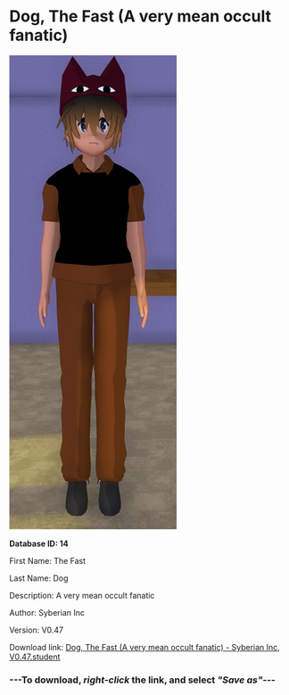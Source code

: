 # Dog, The Fast (A very mean occult fanatic)

<img src="https://raw.githubusercontent.com/Arbiter1223/Daigaku-Gurashi-Custom-Students/master/Students/Files/Dog%2C%20The%20Fast%20(A%20very%20mean%20occult%20fanatic).png" title="Dog, The Fast (A very mean occult fanatic) - Syberian Inc, V0.47">

**Database ID: 14**

First Name: The Fast

Last Name: Dog

Description: A very mean occult fanatic

Author: Syberian Inc

Version: V0.47

Download link: <a href="https://raw.githubusercontent.com/Arbiter1223/Daigaku-Gurashi-Custom-Students/master/Students/Files/Dog%2C%20The%20Fast%20(A%20very%20mean%20occult%20fanatic)%20-%20Syberian%20Inc%2C%20V0.47.student">Dog, The Fast (A very mean occult fanatic) - Syberian Inc, V0.47.student</a>

### ---**To download, _right-click_ the link, and select _"Save as"_**---
